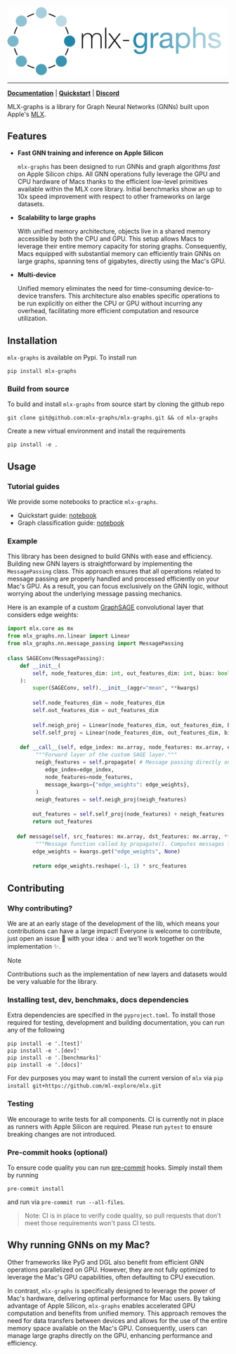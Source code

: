 ![mlx-graphs logo](docs/source/_static/logo.svg)
______________________________________________________________________

**[Documentation](https://mlx-graphs.github.io/mlx-graphs/)** | **[Quickstart](https://mlx-graphs.github.io/mlx-graphs/tutorials/quickstart.html)** | **[Discord](https://discord.gg/K3mWFCxxM7)**

MLX-graphs is a library for Graph Neural Networks (GNNs) built upon Apple's [MLX](https://github.com/ml-explore/mlx).


## Features

- **Fast GNN training and inference on Apple Silicon**

   ``mlx-graphs`` has been designed to run GNNs and graph algorithms *fast* on Apple Silicon chips. All GNN operations
   fully leverage the GPU and CPU hardware of Macs thanks to the efficient low-level primitives
   available within the MLX core library. Initial benchmarks show an up to 10x speed improvement
   with respect to other frameworks on large datasets.
- **Scalability to large graphs**

   With unified memory architecture, objects live in a shared memory accessible by both the CPU and GPU.
   This setup allows Macs to leverage their entire memory capacity for storing graphs.
   Consequently, Macs equipped with substantial memory can efficiently train GNNs on large graphs, spanning tens of gigabytes, directly using the Mac's GPU.
- **Multi-device**

   Unified memory eliminates the need for time-consuming device-to-device transfers.
   This architecture also enables specific operations to be run explicitly on either the CPU or GPU without incurring any overhead, facilitating more efficient computation and resource utilization.


## Installation
`mlx-graphs` is available on Pypi. To install run
```
pip install mlx-graphs
```
### Build from source

To build and install `mlx-graphs` from source start by cloning the github repo
```
git clone git@github.com:mlx-graphs/mlx-graphs.git && cd mlx-graphs
```
Create a new virtual environment and install the requirements
```
pip install -e .
```

## Usage

### Tutorial guides

We provide some notebooks to practice `mlx-graphs`.

- Quickstart guide: [notebook](https://mlx-graphs.github.io/mlx-graphs/tutorials/quickstart.html)
- Graph classification guide: [notebook](https://mlx-graphs.github.io/mlx-graphs/tutorials/graph_classification.html)

### Example
This library has been designed to build GNNs with ease and efficiency. Building new GNN layers is straightforward by implementing the `MessagePassing` class. This approach ensures that all operations related to message passing are properly handled and processed efficiently on your Mac's GPU. As a result, you can focus exclusively on the GNN logic, without worrying about the underlying message passing mechanics.

Here is an example of a custom [GraphSAGE](https://proceedings.neurips.cc/paper_files/paper/2017/file/5dd9db5e033da9c6fb5ba83c7a7ebea9-Paper.pdf) convolutional layer that considers edge weights:

```python
import mlx.core as mx
from mlx_graphs.nn.linear import Linear
from mlx_graphs.nn.message_passing import MessagePassing

class SAGEConv(MessagePassing):
    def __init__(
        self, node_features_dim: int, out_features_dim: int, bias: bool = True, **kwargs
    ):
        super(SAGEConv, self).__init__(aggr="mean", **kwargs)

        self.node_features_dim = node_features_dim
        self.out_features_dim = out_features_dim

        self.neigh_proj = Linear(node_features_dim, out_features_dim, bias=False)
        self.self_proj = Linear(node_features_dim, out_features_dim, bias=bias)

    def __call__(self, edge_index: mx.array, node_features: mx.array, edge_weights: mx.array) -> mx.array:
         """Forward layer of the custom SAGE layer."""
         neigh_features = self.propagate( # Message passing directly on GPU
            edge_index=edge_index,
            node_features=node_features,
            message_kwargs={"edge_weights": edge_weights},
         )
         neigh_features = self.neigh_proj(neigh_features)

        out_features = self.self_proj(node_features) + neigh_features
        return out_features

   def message(self, src_features: mx.array, dst_features: mx.array, **kwargs) -> mx.array:
         """Message function called by propagate(). Computes messages for all edges in the graph."""
        edge_weights = kwargs.get("edge_weights", None)

        return edge_weights.reshape(-1, 1) * src_features
```

## Contributing
### Why contributing?

We are at an early stage of the development of the lib, which means your contributions can have a large impact!
Everyone is welcome to contribute, just open an issue 📝 with your idea 💡 and we'll work together on the implementation ✨.

> [!NOTE]
> Contributions such as the implementation of new layers and datasets would be very valuable for the library.

### Installing test, dev, benchmaks, docs dependencies
Extra dependencies are specified in the `pyproject.toml`.
To install those required for testing, development and building documentation, you can run any of the following
```
pip install -e '.[test]'
pip install -e '.[dev]'
pip install -e '.[benchmarks]'
pip install -e '.[docs]'
```
For dev purposes you may want to install the current version of `mlx` via `pip install git+https://github.com/ml-explore/mlx.git`

### Testing
We encourage to write tests for all components. CI is currently not in place as runners with Apple Silicon are required.
Please run `pytest` to ensure breaking changes are not introduced.


### Pre-commit hooks (optional)
To ensure code quality you can run [pre-commit](https://pre-commit.com) hooks. Simply install them by running
```
pre-commit install
```
and run via `pre-commit run --all-files`.

> Note: CI is in place to verify code quality, so pull requests that don't meet those requirements won't pass CI tests.


## Why running GNNs on my Mac?

Other frameworks like PyG and DGL also benefit from efficient GNN operations parallelized on GPU. However, they are not fully optimized to leverage the Mac's GPU capabilities, often defaulting to CPU execution.

In contrast, `mlx-graphs` is specifically designed to leverage the power of Mac's hardware, delivering optimal performance for Mac users. By taking advantage of Apple Silicon, `mlx-graphs` enables accelerated GPU computation and benefits from unified memory. This approach removes the need for data transfers between devices and allows for the use of the entire memory space available on the Mac's GPU. Consequently, users can manage large graphs directly on the GPU, enhancing performance and efficiency.
